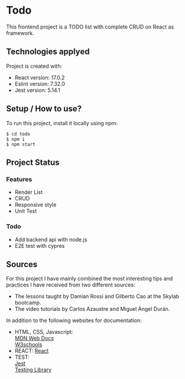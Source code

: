 
# Todo

This frontend project is a TODO list with complete CRUD on React as framework.
	
## Technologies applyed
Project is created with:
* React version: 17.0.2
* Eslint version: 7.32.0
* Jest version: 5.14.1
	
## Setup / How to use?
To run this project, install it locally using npm:

```
$ cd todo
$ npm i
$ npm start
```

## Project Status
### Features
* Render List
* CRUD
* Responsive style
* Unit Test

### Todo
* Add backend api with node.js
* E2E test with cypres

## Sources
For this project I have mainly combined the most interesting tips and practices I have received from two different sources:   
* The lessons taught by Damian Rossi and Gilberto Cao at the Skylab bootcamp.  
* The video tutorials by Carlos Azaustre and Miguel Ángel Durán.

In addition to the following websites for documentation:
* HTML, CSS, Javascript:  
	[MDN Web Docs](https://developer.mozilla.org)  
	[W3schools](https://www.w3schools.com/)
* REACT:
	[React](https://reactjs.org/)
* TEST:  
	[Jest](https://jestjs.io/)  
	[Testing Library](https://testing-library.com/)  
	
<!-- ## Other information
Contruir de nou el todo que no havia contruit encara i que els tempos lectius no em permetien aprofundir al nivell d'acabat desitjat.
Una mica a les braves. TDD descartat
REACT a voluntat
SOLID principis
SASS organitzat. A traves de BEM es poden aplicar modificadors facilment.
UI i UX madurs. Descartar el botó de update per un onchange.
Test unitari persegint el 100%, encara que sigui poc efectiu en una planificació de projecte seriosa (pero important en una planificació de marketing). -->

